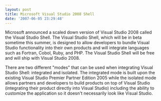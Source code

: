 ```yaml
---
layout: post
title: Microsoft Visual Studio 2008 Shell
date: '2007-06-05 23:29:48'
---
```


Microsoft announced a scaled down version of Visual Studio 2008 called the Visual Studio Shell. The Visual Studio Shell, which will be in beta sometime this summer, is designed to allow developers to bundle Visual Studio functionality into their own products and will integrate languages such as Fortran, Cobol, Ruby, and PHP. The Visual Studio Shell will be free and will ship with Visual Studio 2008.

There are two different "modes" that can be used when integrating Visual Studio Shell: integrated and isolated. The integrated mode is built upon the existing Visual Studio Premier Partner Edition 2005 while the isolated mode allows partners and developers to build products on top of Visual Studio (integrating their product directly into Visual Studio) including the ability to customize the application so it doesn't necessarily look like Visual Studio.
